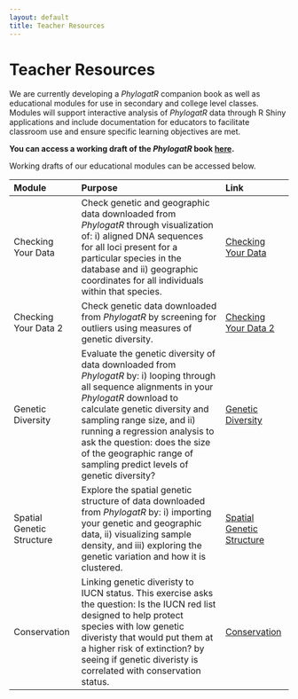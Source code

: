 ```yaml
---
layout: default
title: Teacher Resources
---
```


# Teacher Resources

We are currently developing a *PhylogatR* companion book as well as educational modules for use in secondary and college level classes. Modules will support interactive analysis of *PhylogatR* data through R Shiny applications and include documentation for educators to facilitate classroom use and ensure specific learning objectives are met.

**You can access a working draft of the *PhylogatR* book [here](https://phylogatr.org/book/index.html).** 

Working drafts of our educational modules can be accessed below.

| Module  | Purpose  | Link  |
| :----  | :-----  | :------ |
| Checking Your Data  | Check genetic and geographic data downloaded from *PhylogatR* through visualization of: i) aligned DNA sequences for all loci present for a particular species in the database and ii) geographic coordinates for all individuals within that species. | [Checking Your Data](assets/modules/Checking_Your_Data.html) |
| Checking Your Data 2  | Check genetic data downloaded from *PhylogatR* by screening for outliers using measures of genetic diversity. | [Checking Your Data 2](assets/modules/Checking_Your_Data_2.html) |
| Genetic Diversity | Evaluate the genetic diversity of data downloaded from *PhylogatR* by: i) looping through all sequence alignments in your *PhylogatR* download to calculate genetic diversity and sampling range size, and ii) running a regression analysis to ask the question: does the size of the geographic range of sampling predict levels of genetic diversity? | [Genetic Diversity](assets/modules/phylogatR_genetic-diversity.html) |
| Spatial Genetic Structure | Explore the spatial genetic structure of data downloaded from *PhylogatR* by: i) importing your genetic and geographic data, ii) visualizing sample density, and iii) exploring the genetic variation and how it is clustered. | [Spatial Genetic Structure](assets/modules/Spatial_Genetic_Structure.html) |
| Conservation | Linking genetic diveristy to IUCN status. This exercise asks the question: Is the IUCN red list designed to help protect species with low genetic diveristy that would put them at a higher risk of extinction? by seeing if genetic diveristy is correlated with conservation status. | [Conservation](assets/modules/phylogatR_conservation.html) |
